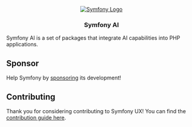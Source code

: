 <p align="center"><a href="https://symfony.com" target="_blank">
    <img src="https://symfony.com/logos/symfony_dynamic_01.svg" alt="Symfony Logo">
</a></p>

<h3 align="center">
    Symfony AI
</h3>

Symfony AI is a set of packages that integrate AI capabilities into PHP applications.

## Sponsor

Help Symfony by [sponsoring][2] its development!

## Contributing

Thank you for considering contributing to Symfony UX! You can find the [contribution guide here](CONTRIBUTING.md).

[1]: https://symfony.com/backers
[2]: https://symfony.com/sponsor
